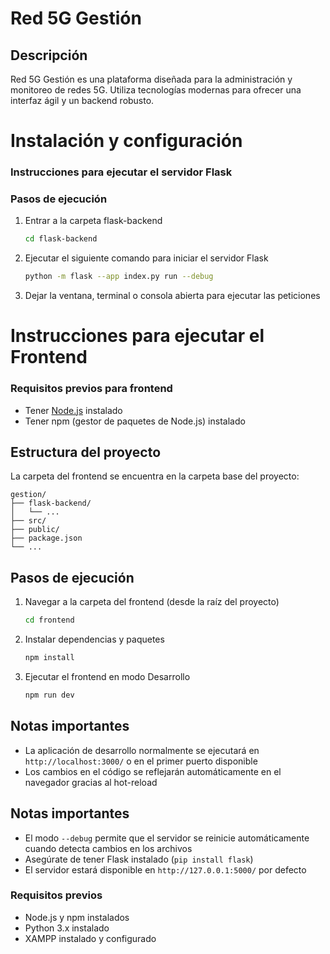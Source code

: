 
# Red 5G Gestión

## Descripción
Red 5G Gestión es una plataforma diseñada para la administración y monitoreo de redes 5G. Utiliza tecnologías modernas para ofrecer una interfaz ágil y un backend robusto.


# Instalación y configuración


### Instrucciones para ejecutar el servidor Flask



### Pasos de ejecución

1. Entrar a la carpeta flask-backend
   ```bash
   cd flask-backend
   ```

2. Ejecutar el siguiente comando para iniciar el servidor Flask
   ```bash
   python -m flask --app index.py run --debug
   ```

3. Dejar la ventana, terminal o consola abierta para ejecutar las peticiones

# Instrucciones para ejecutar el Frontend

### Requisitos previos para frontend
- Tener [Node.js](https://nodejs.org/) instalado
- Tener npm (gestor de paquetes de Node.js) instalado

## Estructura del proyecto
La carpeta del frontend se encuentra en la carpeta base del proyecto:
```
gestion/
├── flask-backend/
│   └── ... 
├── src/
├── public/
├── package.json
└── ...
```

## Pasos de ejecución

1. Navegar a la carpeta del frontend (desde la raíz del proyecto)
   ```bash
   cd frontend
   ```

2. Instalar dependencias y paquetes
   ```bash
   npm install
   ```

3. Ejecutar el frontend en modo Desarrollo
   ```bash
   npm run dev
   ```

## Notas importantes
- La aplicación de desarrollo normalmente se ejecutará en `http://localhost:3000/` o en el primer puerto disponible
- Los cambios en el código se reflejarán automáticamente en el navegador gracias al hot-reload


## Notas importantes
- El modo `--debug` permite que el servidor se reinicie automáticamente cuando detecta cambios en los archivos
- Asegúrate de tener Flask instalado (`pip install flask`)
- El servidor estará disponible en `http://127.0.0.1:5000/` por defecto





### Requisitos previos
- Node.js y npm instalados
- Python 3.x instalado
- XAMPP instalado y configurado


